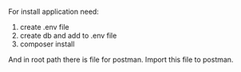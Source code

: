 For install application need:
1. create .env file 
2. create db and add to .env file
3. composer install

And in root path there is file for postman. Import this file to postman.
 
